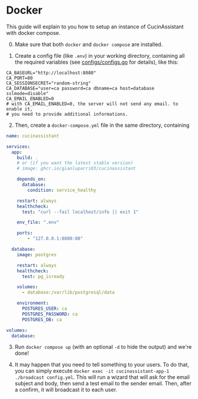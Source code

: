 # Docker

This guide will explain to you how to setup an instance of CucinAssistant with docker compose.

0. Make sure that both `docker` and `docker compose` are installed.

1. Create a config file (like `.env`) in your working directory, containing all the required
variables (see [configs/configs.go](../configs/configs.go) for details), like this:
```
CA_BASEURL="http://localhost:8080"
CA_PORT=80
CA_SESSIONSECRET="random-string"
CA_DATABASE="user=ca password=ca dbname=ca host=database sslmode=disable"
CA_EMAIL_ENABLED=0
# with CA_EMAIL_ENABLED=0, the server will not send any email. to enable it,
# you need to provide additional informations.
```

2. Then, create a `docker-compose.yml` file in the same directory, containing
```yaml
name: cucinassistant

services:
  app:
    build: .
    # or (if you want the latest stable version)
    # image: ghcr.io/gianluparri03/cucinassistant

    depends_on:
      database:
        condition: service_healthy

    restart: always
    healthcheck:
      test: "curl --fail localhost/info || exit 1"

    env_file: ".env"

    ports:
        - "127.0.0.1:8080:80"

  database:
    image: postgres

    restart: always
    healthcheck:
      test: pg_isready

    volumes:
      - database:/var/lib/postgresql/data

    environment:
      POSTGRES_USER: ca
      POSTGRES_PASSWORD: ca
      POSTGRES_DB: ca

volumes:
  database:
```

3. Run `docker compose up` (with an optional `-d` to hide the output) and we're done!

4. It may happen that you need to tell something to your users. To do that, you can simply execute
`docker exec -it cucinassistant-app-1 ./broadcast config.yml`. This will run a wizard that will ask for the
email subject and body, then send a test email to the sender email. Then, after a confirm, it will broadcast it
to each user.
